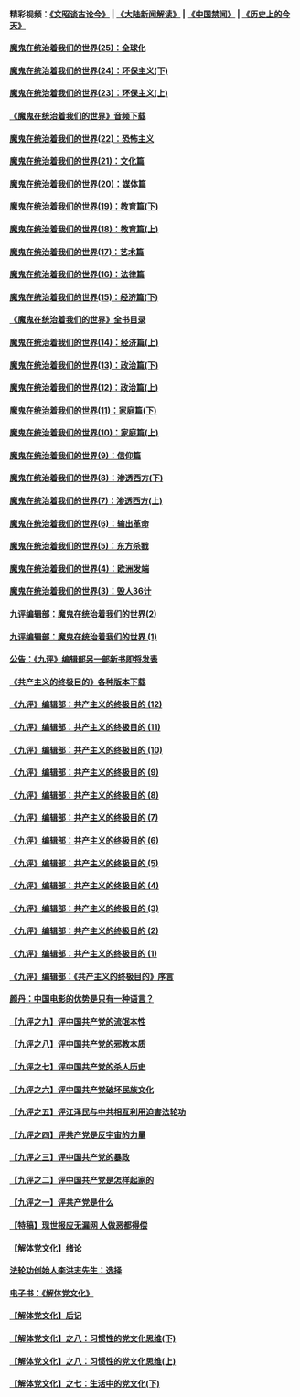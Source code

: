 #### 精彩视频：[《文昭谈古论今》](https://github.com/gfw-breaker/wenzhao/blob/master/README.md?t=11121532) | [《大陆新闻解读》](https://github.com/gfw-breaker/ntdtv-comedy/blob/master/README.md?t=11121532) | [《中国禁闻》](https://github.com/gfw-breaker/ntdtv-news/blob/master/README.md?t=11121532) | [《历史上的今天》](https://github.com/gfw-breaker/today-in-history/blob/master/README.md?t=11121532) 

#### [魔鬼在统治着我们的世界(25)：全球化](../pages/nsc422/n10788205.md?t=11121532) 

#### [魔鬼在统治着我们的世界(24)：环保主义(下)](../pages/nsc422/n10695307.md?t=11121532) 

#### [魔鬼在统治着我们的世界(23)：环保主义(上)](../pages/nsc422/n10688613.md?t=11121532) 

#### [《魔鬼在统治着我们的世界》音频下载](../pages/nsc422/n10635553.md?t=11121532) 

#### [魔鬼在统治着我们的世界(22)：恐怖主义](../pages/nsc422/n10614727.md?t=11121532) 

#### [魔鬼在统治着我们的世界(21)：文化篇](../pages/nsc422/n10597706.md?t=11121532) 

#### [魔鬼在统治着我们的世界(20)：媒体篇](../pages/nsc422/n10586579.md?t=11121532) 

#### [魔鬼在统治着我们的世界(19)：教育篇(下)](../pages/nsc422/n10564808.md?t=11121532) 

#### [魔鬼在统治着我们的世界(18)：教育篇(上)](../pages/nsc422/n10526970.md?t=11121532) 

#### [魔鬼在统治着我们的世界(17)：艺术篇](../pages/nsc422/n10499093.md?t=11121532) 

#### [魔鬼在统治着我们的世界(16)：法律篇](../pages/nsc422/n10485969.md?t=11121532) 

#### [魔鬼在统治着我们的世界(15)：经济篇(下)](../pages/nsc422/n10469975.md?t=11121532) 

#### [《魔鬼在统治着我们的世界》全书目录](../pages/nsc422/n10464261.md?t=11121532) 

#### [魔鬼在统治着我们的世界(14)：经济篇(上)](../pages/nsc422/n10457370.md?t=11121532) 

#### [魔鬼在统治着我们的世界(13)：政治篇(下)](../pages/nsc422/n10448270.md?t=11121532) 

#### [魔鬼在统治着我们的世界(12)：政治篇(上)](../pages/nsc422/n10444576.md?t=11121532) 

#### [魔鬼在统治着我们的世界(11)：家庭篇(下)](../pages/nsc422/n10440961.md?t=11121532) 

#### [魔鬼在统治着我们的世界(10)：家庭篇(上)](../pages/nsc422/n10435448.md?t=11121532) 

#### [魔鬼在统治着我们的世界(9)：信仰篇](../pages/nsc422/n10432159.md?t=11121532) 

#### [魔鬼在统治着我们的世界(8)：渗透西方(下)](../pages/nsc422/n10429603.md?t=11121532) 

#### [魔鬼在统治着我们的世界(7)：渗透西方(上)](../pages/nsc422/n10426013.md?t=11121532) 

#### [魔鬼在统治着我们的世界(6)：输出革命](../pages/nsc422/n10421536.md?t=11121532) 

#### [魔鬼在统治着我们的世界(5)：东方杀戮](../pages/nsc422/n10417707.md?t=11121532) 

#### [魔鬼在统治着我们的世界(4)：欧洲发端](../pages/nsc422/n10414890.md?t=11121532) 

#### [魔鬼在统治着我们的世界(3)：毁人36计](../pages/nsc422/n10411583.md?t=11121532) 

#### [九评编辑部：魔鬼在统治着我们的世界(2)](../pages/nsc422/n10410036.md?t=11121532) 

#### [九评编辑部：魔鬼在统治着我们的世界 (1)](../pages/nsc422/n10406825.md?t=11121532) 

#### [公告：《九评》编辑部另一部新书即将发表](../pages/nsc422/n10405104.md?t=11121532) 

#### [《共产主义的终极目的》各种版本下载](../pages/nsc422/n10022138.md?t=11121532) 

#### [《九评》编辑部：共产主义的终极目的 (12)](../pages/nsc422/n9933272.md?t=11121532) 

#### [《九评》编辑部：共产主义的终极目的 (11)](../pages/nsc422/n9924973.md?t=11121532) 

#### [《九评》编辑部：共产主义的终极目的 (10)](../pages/nsc422/n9920883.md?t=11121532) 

#### [《九评》编辑部：共产主义的终极目的 (9)](../pages/nsc422/n9916363.md?t=11121532) 

#### [《九评》编辑部：共产主义的终极目的 (8)](../pages/nsc422/n9912488.md?t=11121532) 

#### [《九评》编辑部：共产主义的终极目的 (7)](../pages/nsc422/n9901176.md?t=11121532) 

#### [《九评》编辑部：共产主义的终极目的 (6)](../pages/nsc422/n9899359.md?t=11121532) 

#### [《九评》编辑部：共产主义的终极目的 (5)](../pages/nsc422/n9893174.md?t=11121532) 

#### [《九评》编辑部：共产主义的终极目的 (4)](../pages/nsc422/n9891246.md?t=11121532) 

#### [《九评》编辑部：共产主义的终极目的 (3)](../pages/nsc422/n9879879.md?t=11121532) 

#### [《九评》编辑部：共产主义的终极目的 (2)](../pages/nsc422/n9876205.md?t=11121532) 

#### [《九评》编辑部：共产主义的终极目的 (1)](../pages/nsc422/n9865857.md?t=11121532) 

#### [《九评》编辑部：《共产主义的终极目的》序言](../pages/nsc422/n9862666.md?t=11121532) 

#### [颜丹：中国电影的优势是只有一种语言？](../pages/nsc422/n9583062.md?t=11121532) 

#### [【九评之九】评中国共产党的流氓本性](../pages/nsc422/n737542.md?t=11121532) 

#### [【九评之八】评中国共产党的邪教本质](../pages/nsc422/n735942.md?t=11121532) 

#### [【九评之七】评中国共产党的杀人历史](../pages/nsc422/n733806.md?t=11121532) 

#### [【九评之六】评中国共产党破坏民族文化](../pages/nsc422/n731667.md?t=11121532) 

#### [【九评之五】评江泽民与中共相互利用迫害法轮功](../pages/nsc422/n730058.md?t=11121532) 

#### [【九评之四】评共产党是反宇宙的力量](../pages/nsc422/n727814.md?t=11121532) 

#### [【九评之三】评中国共产党的暴政](../pages/nsc422/n725597.md?t=11121532) 

#### [【九评之二】评中国共产党是怎样起家的](../pages/nsc422/n723946.md?t=11121532) 

#### [【九评之一】评共产党是什么](../pages/nsc422/n722529.md?t=11121532) 

#### [【特稿】现世报应无漏网 人做恶都得偿](../pages/nsc422/n4215167.md?t=11121532) 

#### [【解体党文化】绪论](../pages/nsc422/n1449356.md?t=11121532) 

#### [法轮功创始人李洪志先生：选择](../pages/nsc422/n3580738.md?t=11121532) 

#### [电子书：《解体党文化》](../pages/nsc422/n1573484.md?t=11121532) 

#### [【解体党文化】后记](../pages/nsc422/n1531999.md?t=11121532) 

#### [【解体党文化】之八：习惯性的党文化思维(下)](../pages/nsc422/n1526477.md?t=11121532) 

#### [【解体党文化】之八：习惯性的党文化思维(上)](../pages/nsc422/n1520631.md?t=11121532) 

#### [【解体党文化】之七：生活中的党文化(下)](../pages/nsc422/n1513446.md?t=11121532) 

